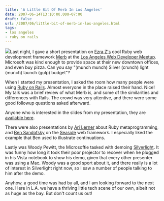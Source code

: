 ```yaml
---
title: 'A Little Bit Of Merb In Los Angeles'
date: 2007-06-14T13:10:00.000-07:00
draft: false
url: /2007/06/little-bit-of-merb-in-los-angeles.html
tags: 
- los angeles
- ruby on rails
---
```


[![](http://career.studentaffairs.duke.edu/images/los_angeles_skyline.jpg)](http://career.studentaffairs.duke.edu/images/los_angeles_skyline.jpg)Last night, I gave a short presentation on [Ezra Z's](http://www.brainspl.at/) cool Ruby web development framework [Merb](http://merb.rubyforge.org/) at the [Los Angeles Web Developer Meetup](http://web.meetup.com/34/). Microsoft was kind enough to provide space at their new downtown offices, and even buy pizza. Can you say "(munch munch) Silver (crunch) light (munch) launch (gulp) budget"?  
  
When I started my presentation, I asked the room how many people were using [Ruby on Rails](http://www.rubyonrails.org/). Almost everyone in the place raised their hand. Nice! My talk was a brief review of what Merb is, and some of the similarities and differences with Rails. The crowd was very attentive, and there were some good followup questions asked afterward.  
  
Anyone who is interested in the slides from my presentation, they are [available here](http://files.meetup.com/432104/A%20Little%20Bit%20Of%20Merb.ppt).  
  
There were also presentations by [Ari Lerner](http://www.citrusbyte.com/) about Ruby metaprogramming, and [Ben Sandofsky](http://www.sandofsky.com/) on the [Seaside](http://www.seaside.st/) web framework. I especially liked the example that Ben used to illustrate continuations.  
  
Lastly was Woody Pewitt, the Microsoftie tasked with demoing [Silverlight](http://silverlight.net). It was funny how long it took their poor projector to recover when he plugged in his Vista notebook to show his demo, given that every other presenter was using a Mac. Woody was a good sport about it, and there really is a lot of interest in Silverlight right now, so I saw a number of people talking to him after the demo.  
  
Anyhow, a good time was had by all, and I am looking forward to the next one. Here in L.A. we have a thriving little tech scene of our own, albeit not as huge as the bay. But don't count us out!
